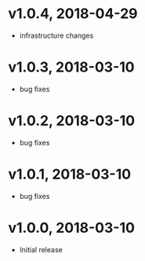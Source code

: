 # v1.0.4, 2018-04-29
* infrastructure changes

# v1.0.3, 2018-03-10
* bug fixes

# v1.0.2, 2018-03-10
* bug fixes

# v1.0.1, 2018-03-10
* bug fixes

# v1.0.0, 2018-03-10
* Initial release
